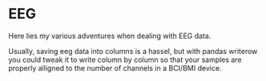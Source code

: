 # EEG

Here lies my various adventures when dealing with EEG data.

Usually, saving eeg data into columns is a hassel, but with pandas writerow you could tweak it to write column by column so that your samples are properly alligned to the number of channels in a BCI/BMI device.
